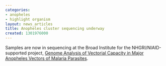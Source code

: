```yaml
---
categories:
- anopheles
- highlight organism
layout: news_articles
title: Anopheles cluster sequencing underway
created: 1301976000
---
```

Samples are now in sequencing at the Broad Institute for the NHGRI/NIAID-supported project, <a href="/projects/genome-analysis-vectorial-capacity-major-anopheles-vectors-malaria-parasites">Genome Analysis of Vectorial Capacity in Major Anopheles Vectors of Malaria Parasites</a>. 
